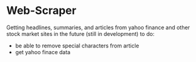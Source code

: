 # Web-Scraper
Getting headlines, summaries, and articles from yahoo finance and other stock market sites in the future
(still in development)
to do: 
  - be able to remove special characters from article
  - get yahoo finace data
